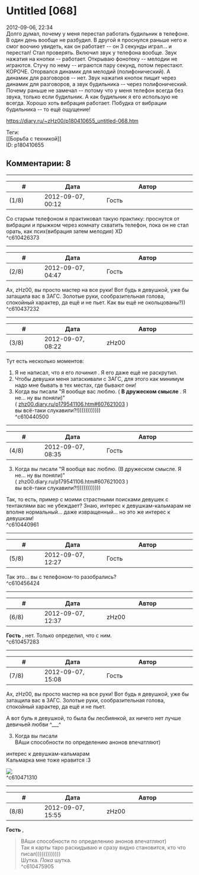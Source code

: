Untitled [068]
==============

  
2012-09-06, 22:34  
 Долго думал, почему у меня перестал работать будильник в телефоне. В один день вообще не разбудил. В другой я проснулся раньше него и смог воочию увидеть, как он работает -- он 3 секунды играл... и перестал! Стал проверять. Включил звук у телефона вообще. Звук нажатия на кнопки -- работает. Открываю фонотеку -- мелодии не играются. Стучу по нему -- играются пару секунд, потом перестают. КОРОЧЕ. Оторвался динамик для мелодий (полифонический). А динамик для разговоров -- нет. Звук нажатия кнопок пищит через динамик для разговоров, а звук будильника -- через полифонический. Почему раньше не замечал -- потому что у меня телефон всегда без звука, только если будильник. А как будильник я его использую не всегда. Хорошо хоть вибрация работает. Побудка от вибрации будильника -- то ещё ощущение!   
  
<https://diary.ru/~zHz00/p180410655_untitled-068.htm>  
  
Теги:  
[[Борьба с техникой]]  
ID: p180410655  


Комментарии: 8
--------------

  


---



|         #         |              Дата              |                     Автор                     |           ID           |
| --- | --- | --- | --- |
| (1/8) | 2012-09-07, 00:12 | Гость | c610426373 |

  
 Со старым телефоном я практиковал такую практику: проснутся от вибрации и прыжком через комнату схватить телефон, пока он не стал орать, как псих(вибрация затем мелодия) XD   
 ^c610426373

---



|         #         |              Дата              |                     Автор                     |           ID           |
| --- | --- | --- | --- |
| (2/8) | 2012-09-07, 04:47 | Гость | c610437232 |

  
 Ах, zHz00, вы просто мастер на все руки! Вот будь я девушкой, уже бы затащила вас в ЗАГС. Золотые руки, сообразительная голова, спокойный характер, да ещё и не пьет. Как вы ещё не окольцованы?))   
 ^c610437232

---



|         #         |              Дата              |                     Автор                     |           ID           |
| --- | --- | --- | --- |
| (3/8) | 2012-09-07, 08:22 | zHz00 | c610440500 |

  
 Тут есть несколько моментов:   
 1. Я не написал, что я его  *починил*  . Я его даже ещё не раскрутил.   
 2. Чтобы девушки меня затаскивали с ЗАГС, для этого как минимум надо мне бывать в тех местах, где бывают они!   
 3. Когда вы писали "Я вообще вас люблю. (  **В дружеском смысле**  . Я не... ну вы поняли)"   
 (  [zhz00.diary.ru/p179541106.htm#607621003](Untitled%20[062]#^c607621003)  )   
 вы всё-таки слукавили?!))))))))))))   
 ^c610440500

---



|         #         |              Дата              |                     Автор                     |           ID           |
| --- | --- | --- | --- |
| (4/8) | 2012-09-07, 08:35 | Гость | c610440961 |

  
  3. Когда вы писали "Я вообще вас люблю. (В дружеском смысле. Я не... ну вы поняли)"   
 ( zhz00.diary.ru/p179541106.htm#607621003 )   
 вы всё-таки слукавили?!))))))))))))    
   
 Так, то есть, пример с моими страстными поисками девушек с тентаклями вас не убеждает? Знаю, интерес к девушкам-кальмарам не вполне нормальный... даже извращенный... но это же интерес к девушкам!   
 ^c610440961

---



|         #         |              Дата              |                     Автор                     |           ID           |
| --- | --- | --- | --- |
| (5/8) | 2012-09-07, 12:27 | Гость | c610456424 |

  
 Так это... вы с телефоном-то разобрались?   
 ^c610456424

---



|         #         |              Дата              |                     Автор                     |           ID           |
| --- | --- | --- | --- |
| (6/8) | 2012-09-07, 12:37 | zHz00 | c610457283 |

  
  **Гость**  , нет. Только определил, что с ним.   
 ^c610457283

---



|         #         |              Дата              |                     Автор                     |           ID           |
| --- | --- | --- | --- |
| (7/8) | 2012-09-07, 15:08 | Гость | c610471310 |

  
    
 Ах, zHz00, вы просто мастер на все руки! Вот будь я девушкой, уже бы затащила вас в ЗАГС. Золотые руки, сообразительная голова, спокойный характер, да ещё и не пьет.    
   
 А вот буль я девушкой, то была бы лесбиянкой, ах ничего нет лучше девичьей любви ^\_\_\_^   
   
  3. Когда вы писали    
 ВАши способности по определению анонов впечатляют)   
   
  интерес к девушкам-кальмарам    
 Кальмарка мне тоже нравится :3   
   
 ![](http://www.world-art.ru/animation/img/6000/5852/1.jpg)   
 ^c610471310

---



|         #         |              Дата              |                     Автор                     |           ID           |
| --- | --- | --- | --- |
| (8/8) | 2012-09-07, 15:55 | zHz00 | c610475905 |

  
  **Гость**  ,   
 >ВАши способности по определению анонов впечатляют)   
 Так я карты таро раскидываю и сразу видно становится, кто что писал)))))))))))))   
  Шутка.  *Пока*  шутка.    
 ^c610475905